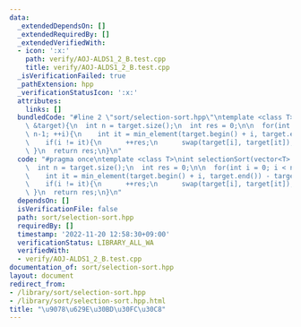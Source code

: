 ```yaml
---
data:
  _extendedDependsOn: []
  _extendedRequiredBy: []
  _extendedVerifiedWith:
  - icon: ':x:'
    path: verify/AOJ-ALDS1_2_B.test.cpp
    title: verify/AOJ-ALDS1_2_B.test.cpp
  _isVerificationFailed: true
  _pathExtension: hpp
  _verificationStatusIcon: ':x:'
  attributes:
    links: []
  bundledCode: "#line 2 \"sort/selection-sort.hpp\"\ntemplate <class T>\nint selectionSort(vector<T>\
    \ &target){\n  int n = target.size();\n  int res = 0;\n\n  for(int i = 0; i <\
    \ n-1; ++i){\n    int it = min_element(target.begin() + i, target.end()) - target.begin();\n\
    \    if(i != it){\n      ++res;\n      swap(target[i], target[it]);\n    }\n \
    \ }\n  return res;\n}\n"
  code: "#pragma once\ntemplate <class T>\nint selectionSort(vector<T> &target){\n\
    \  int n = target.size();\n  int res = 0;\n\n  for(int i = 0; i < n-1; ++i){\n\
    \    int it = min_element(target.begin() + i, target.end()) - target.begin();\n\
    \    if(i != it){\n      ++res;\n      swap(target[i], target[it]);\n    }\n \
    \ }\n  return res;\n}\n"
  dependsOn: []
  isVerificationFile: false
  path: sort/selection-sort.hpp
  requiredBy: []
  timestamp: '2022-11-20 12:58:30+09:00'
  verificationStatus: LIBRARY_ALL_WA
  verifiedWith:
  - verify/AOJ-ALDS1_2_B.test.cpp
documentation_of: sort/selection-sort.hpp
layout: document
redirect_from:
- /library/sort/selection-sort.hpp
- /library/sort/selection-sort.hpp.html
title: "\u9078\u629E\u30BD\u30FC\u30C8"
---
```

